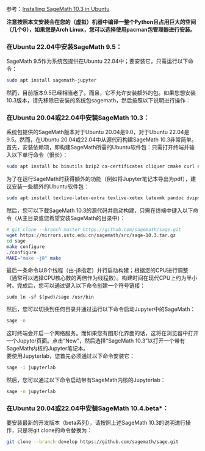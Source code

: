 参考：[Installing SageMath 10.3 in Ubuntu](https://sagemanifolds.obspm.fr/install_ubuntu.html)

**注意按照本文安装会在您的（虚拟）机器中编译一整个Python且占用巨大的空间（几个G），如果您是Arch Linux，您可以选择使用pacman包管理器进行安装。**

### 在Ubuntu 22.04中安装SageMath 9.5：
SageMath 9.5作为系统包提供在Ubuntu 22.04中；要安装它，只需运行以下命令：
```bash
sudo apt install sagemath-jupyter
```
然而，目前版本9.5已经相当老了。而且，它不允许安装额外的包。如果您想安装10.3版本，请先移除已安装的系统包sagemath，然后按照以下说明进行操作：
### 在Ubuntu 20.04或22.04中安装SageMath 10.3：
系统包提供的SageMath版本对于Ubuntu 20.04是9.0，对于Ubuntu 22.04是9.5。然而，在Ubuntu 20.04或22.04中从源代码构建SageMath 10.3非常简单。<br />首先，安装依赖项，即构建SageMath所需的Ubuntu软件包：只需打开终端并输入以下单行命令（很长）：
```bash
sudo apt install bc binutils bzip2 ca-certificates cliquer cmake curl ecl eclib-tools fflas-ffpack flintqs g++ gengetopt gfan gfortran git glpk-utils gmp-ecm lcalc libatomic-ops-dev libboost-dev libbraiding-dev libbrial-dev libbrial-groebner-dev libbz2-dev libcdd-dev libcdd-tools libcliquer-dev libcurl4-openssl-dev libec-dev libecm-dev libffi-dev libflint-arb-dev libflint-dev libfreetype6-dev libgc-dev libgd-dev libgf2x-dev libgiac-dev libgivaro-dev libglpk-dev libgmp-dev libgsl-dev libhomfly-dev libiml-dev liblfunction-dev liblrcalc-dev liblzma-dev libm4rie-dev libmpc-dev libmpfi-dev libmpfr-dev libncurses5-dev libntl-dev libopenblas-dev libpari-dev libpcre3-dev libplanarity-dev libppl-dev libprimesieve-dev libpython3-dev libqhull-dev libreadline-dev librw-dev libsingular4-dev libsqlite3-dev libssl-dev libsuitesparse-dev libsymmetrica2-dev libz-dev libzmq3-dev libzn-poly-dev m4 make nauty openssl palp pari-doc pari-elldata pari-galdata pari-galpol pari-gp2c pari-seadata patch perl pkg-config planarity ppl-dev python3-distutils python3-venv r-base-dev r-cran-lattice singular sqlite3 sympow tachyon tar tox xcas xz-utils
```
为了在运行SageMath时获得额外的功能（例如将Jupyter笔记本导出为pdf），建议安装一些额外的Ubuntu软件包：
```bash
sudo apt install texlive-latex-extra texlive-xetex latexmk pandoc dvipng
```
然后，您可以下载SageMath 10.3的源代码并启动构建，只需在终端中键入以下命令（从主目录或您希望安装SageMath的目录中）：
```bash
# git clone --branch master https://github.com/sagemath/sage.git
wget https://mirrors.ustc.edu.cn/sagemath/src/sage-10.3.tar.gz
cd sage
make configure
./configure
MAKE="make -j8" make
```
最后一条命令以8个线程（由-j8指定）并行启动构建；根据您的CPU进行调整（通常可以选择CPU核心数的两倍作为线程数）。构建时间在现代CPU上约为半小时。完成后，您可以通过键入以下命令创建一个符号链接：
```
sudo ln -sf $(pwd)/sage /usr/bin
```
然后，您可以切换到任何目录并通过运行以下命令启动Jupyter中的SageMath：
```bash
sage -n
```
这时终端会开启一个网络服务。而如果您有图形化界面的话，这将在浏览器中打开一个Jupyter页面。点击“New”，然后选择“SageMath 10.3”以打开一个带有SageMath内核的Jupyter笔记本。<br />要使用Jupyterlab，您首先必须通过以下命令安装它：
```bash
sage -i jupyterlab
```
然后，您可以通过以下命令启动带有SageMath内核的Jupyterlab：
```bash
sage -n jupyterlab
```
### 在Ubuntu 20.04或22.04中安装SageMath 10.4.beta*：
要安装最新的开发版本（beta系列），请按照上述SageMath 10.3的说明进行操作，只是将git clone的命令替换为：
```bash
git clone --branch develop https://github.com/sagemath/sage.git
```
